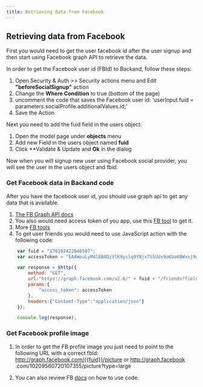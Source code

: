 ```yaml
---
title: Retrieving data from Facebook
---
```

## Retrieving data from Facebook

First you would need to get the user facebook id after the user signup and then start using Facebook graph API to
retrieve the data.

In order to get the Facebook user id (FBId) to Backand, follow these steps:
1. Open Security & Auth >> Security actions menu and Edit **"beforeSocialSignup"** action
1. Change the **Where Condition** to true (bottom of the page)
1. uncomment the code that saves the Facebook user id: 'userInput.fuid = parameters.socialProfile.additionalValues.id;'
1. Save the Action

Next you need to add the fuid field in the users object:
1. Open the model page under **objects** menu
1. Add new Field in the users object named **fuid**
1. Click **Validate & Update and **Ok** in the dialog

Now when you will signup new user using Facebook social provider, you will see the user in the users object and fbid.

### Get Facebook data in Backand code

After you have the facebook user id, you should use graph api to get any data that is available.

1. <a href="https://developers.facebook.com/docs/graph-api" target="_blank">The FB Graph API docs</a>
1. You also would need access token of you app, use this <a href="https://developers.facebook.com/tools/accesstoken/" target="_blank">FB tool</a> to get it.
1. More <a href="https://developers.facebook.com/tools-and-support/" target="_blank">FB tools</a>
1. To get user friends you would need to use JavaScript action with the following code:

```javascript
    var fuid = "176102422846507";
    var accessToken = "EAAWouLyM4lEBADjVlK9yslq9YNjx7S5UUx9oKUo6BWxsj9qc77ZCuKZAPvBQUIulpieNJIJ0Uit3K0UFR0oxjxl68DupTb0uoJFXPQFUdTOlneLEprG6b8WxuYN3AX6m05hKpFbBPKczCab1OUetevdvkZCO6rtPUQEUtc68gZDZD";

    var response = $http({
        method: "GET",
        url:"https://graph.facebook.com/v2.8/" + fuid + "/friends?fields=id,name,gender",
        params:{
            "access_token": accessToken
        },
        headers:{"Content-Type":"application/json"}
    });

    console.log(response);
```

### Get Facebook profile image

1. In order to get the FB profile image you just need to point to the following URL with a correct fbId:
<a href="#">http://graph.facebook.com/{{fuid}}/picture</a>
or
<a href="http://graph.facebook.com/10209560720107355/picture?type=large" target="_blank">http://graph.facebook
.com/10209560720107355/picture?type=large</a>

1. You can also review FB <a href="https://developers.facebook.com/docs/graph-api/reference/user/picture/" target="_blank">docs</a> on how to use code.
